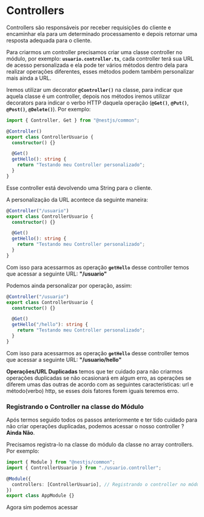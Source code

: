 # Controllers

Controllers são responsáveis por receber requisições do cliente e encaminhar ela para um determinado processamento e depois retornar uma resposta adequada para o cliente.

Para criarmos um controller precisamos criar uma classe controller no módulo, por exemplo: **`usuario.controller.ts`**, cada controller terá sua URL de acesso personalizada e ela pode ter vários métodos dentro dela para realizar operações diferentes, esses métodos podem também personalizar mais ainda a URL.

Iremos utilizar um decorator **`@Controller()`** na classe, para indicar que aquela classe é um controller, depois nos métodos iremos utilizar decorators para indicar o verbo HTTP daquela operação (**`@Get()`**, **`@Put()`**, **`@Post()`**, **`@Delete()`**). Por exemplo:

```typescript
import { Controller, Get } from "@nestjs/common";

@Controller()
export class ControllerUsuario {
  constructor() {}

  @Get()
  getHello(): string {
    return "Testando meu Controller personalizado";
  }
}
```

Esse controller está devolvendo uma String para o cliente.

A personalização da URL acontece da seguinte maneira:

```typescript
@Controller("/usuario")
export class ControllerUsuario {
  constructor() {}

  @Get()
  getHello(): string {
    return "Testando meu Controller personalizado";
  }
}
```

Com isso para acessarmos as operação **`getHello`** desse controller temos que acessar a seguinte URL: **"/usuario"**

Podemos ainda personalizar por operação, assim:

```typescript
@Controller("/usuario")
export class ControllerUsuario {
  constructor() {}

  @Get()
  getHello("/hello"): string {
    return "Testando meu Controller personalizado";
  }
}
```

Com isso para acessarmos as operação **`getHello`** desse controller temos que acessar a seguinte URL: **"/usuario/hello"**

**Operações/URL Duplicadas** temos que ter cuidado para não criarmos operações duplicadas se não ocasionará em algum erro, as operações se diferem umas das outras de acordo com as seguintes características: url e método(verbo) http, se esses dois fatores forem iguais teremos erro.

### Registrando o Controller na classe do Módulo

Após termos seguido todos os passos anteriormente e ter tido cuidado para não criar operações duplicadas, podemos acessar o nosso controller ? **Ainda Não**.

Precisamos registra-lo na classe do módulo da classe no array controllers. Por exemplo:

```typescript
import { Module } from "@nestjs/common";
import { ControllerUsuario } from "./usuario.controller";

@Module({
  controllers: [ControllerUsuario], // Registrando o controller no módulo
})
export class AppModule {}
```

Agora sim podemos acessar
